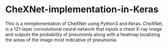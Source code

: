 # CheXNet-implementation-in-Keras
This is a reimplementation of CheXNet  using Python3 and Keras. CheXNet, is a 121-layer convolutional neural network that inputs a chest X-ray image and outputs the probability of pneumonia along with a heatmap localizing the areas of the image most indicative of pneumonia.
